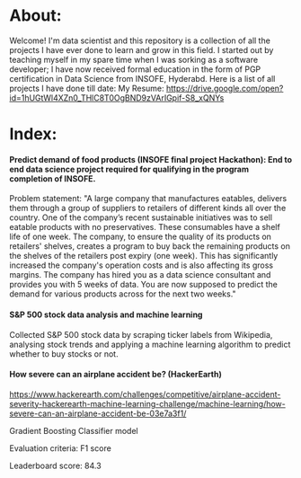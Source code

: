 # About:
Welcome! I'm data scientist and this repository is a collection of all the projects I have ever done to learn and grow in this field.
I started out by teaching myself in my spare time when I was sorking as a software developer; I have now received formal education in the form of PGP certification in Data Science from INSOFE, Hyderabd. Here is a list of all projects I have done till date:
My Resume:
https://drive.google.com/open?id=1hUGtWl4XZn0_THlC8T0OgBND9zVArIGpif-S8_xQNYs


# Index:
#### Predict demand of food products (INSOFE final project Hackathon): End to end data science project required for qualifying in the program completion of INSOFE.

Problem statement: "A large company that manufactures eatables, delivers them through a group of suppliers to retailers of different kinds all over the country. One of the company’s recent sustainable initiatives was to sell eatable products with no preservatives.
These consumables have a shelf life of one week. The company, to ensure the quality of its products on retailers' shelves, creates a
program to buy back the remaining products on the shelves of the retailers post expiry (one week). This has significantly increased the company's operation costs and is also affecting its gross margins. The company has hired you as a data science consultant and provides you with 5 weeks of data. You are now supposed to predict the demand for various products across for the next two weeks."

#### S&P 500 stock data analysis and machine learning
Collected S&P 500 stock data by scraping ticker labels from Wikipedia, analysing stock trends and applying a machine learning algorithm to predict whether to buy stocks or not.

#### How severe can an airplane accident be? (HackerEarth)
https://www.hackerearth.com/challenges/competitive/airplane-accident-severity-hackerearth-machine-learning-challenge/machine-learning/how-severe-can-an-airplane-accident-be-03e7a3f1/

Gradient Boosting Classifier model

Evaluation criteria: F1 score

Leaderboard score: 84.3

